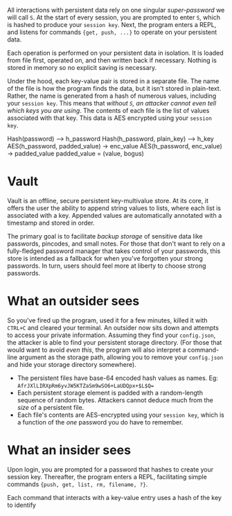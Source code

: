 All interactions with persistent data rely on one singular _super-password_
we will call `S`.
At the start of every session, you are prompted to enter `S`,
which is hashed to produce your `session key`. Next, the program enters a REPL,
and listens for commands `{get, push, ...}` to operate on your persistent data.

Each operation is performed on your persistent data in isolation. It is loaded
from file first, operated on, and then written back if necessary. Nothing is
stored in memory so no explicit saving is necessary. 

Under the hood, each key-value pair is stored in a separate file. The name of the file is how the program finds the data, but it isn't stored in plain-text. Rather, the name is generated from a hash of numerous values, including your `session key`. This means that _without `S`, an attacker cannot even tell which keys you are using_. The contents of each file is the list of values associated with that key. This data is AES encrypted using your `session key`.

Hash(password) --> h_password
Hash(h_password, plain_key) --> h_key
AES(h_password, padded_value) -> enc_value
AES(h_password, enc_value) -> padded_value
padded_value = (value, bogus)


# Vault

Vault is an offline, secure persistent key-multivalue store.
At its core, it offers the user the ability to append string values to lists,
where each list is associated with a key. Appended values are automatically
annotated with a timestamp and stored in order. 

The primary goal is to facilitate _backup storage_ of sensitive data like
passwords, pincodes, and small notes. For those that don't want to rely on
a fully-fledged password manager that takes control of your passwords, this
store is intended as a fallback for when you've forgotten your strong passwords.
In turn, users should feel more at liberty to choose strong passwords.

# What an outsider sees
So you've fired up the program, used it for a few minutes,
killed it with `CTRL+C` and cleared your terminal. An outsider now sits down and
attempts to access your private information. Assuming they find your `config.json`, the attacker is able to find your persistent storage directory. (For those that would want to avoid _even this_, the program will also interpret a command-line argument as the storage path, allowing you to remove your `config.json` and hide your storage directory somewhere).

* The persistent files have base-64 encoded hash values as names. Eg: `AfrJXlLIRXpRm6yvJW5KTZaSm9wSO6+LaUDQpx+$L$Q=`
* Each persistent storage element is padded with a random-length sequence of random bytes. Attackers cannot deduce much from the _size_ of a persistent file.
* Each file's contents are AES-encrypted using your `session key`, which is a function of the _one_ password you do have to remember.


# What an insider sees
Upon login, you are prompted for a password that hashes to create your session key.
Thereafter, the program enters a REPL,
facilitating simple commands `{push, get, list, rm, filename, ?}`.

Each command that interacts with a key-value entry uses a hash of the key to identify

